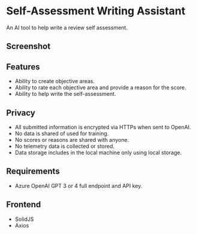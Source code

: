 # Self-Assessment Writing Assistant

An AI tool to help write a review self assessment.

## Screenshot

## Features

- Ability to create objective areas.
- Ability to rate each objective area and provide a reason for the score.
- Ability to help write the self-assessment.

## Privacy

- All submitted information is encrypted via HTTPs when sent to OpenAI.
- No data is shared of used for training.
- No scores or reasons are shared with anyone.
- No telemetry data is collected or stored.
- Data storage includes in the local machine only using local storage.

## Requirements

- Azure OpenAI GPT 3 or 4 full endpoint and API key.

## Frontend

- SolidJS
- Axios
